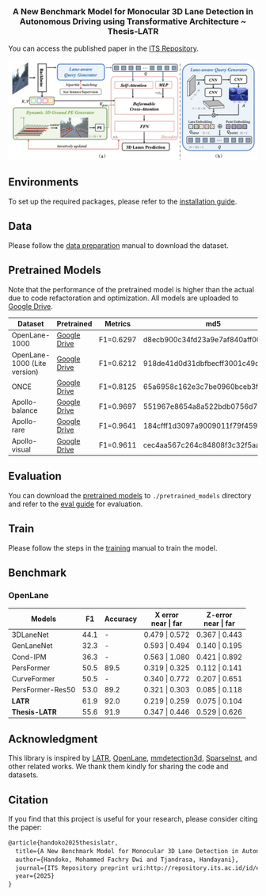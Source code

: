 <br />
<p>
  <h3 align="center">
    <strong> A New Benchmark Model for Monocular 3D Lane Detection in Autonomous Driving using Transformative Architecture  ~  Thesis-LATR </strong>
  </h3>
</p>


You can access the published paper in the [ITS Repository](http://repository.its.ac.id/id/eprint/117808).

![fig2](/assets/fig2.png)


## Environments
To set up the required packages, please refer to the [installation guide](./docs/install.md).

## Data
Please follow the [data preparation](./docs/data_preparation.md) manual to download the dataset.

## Pretrained Models
Note that the performance of the pretrained model is higher than the actual due to code refactoration and optimization. All models are uploaded to [Google Drive](https://drive.google.com/drive/folders/1AhvLvE84vayzFxa0teRHYRdXz34ulzjB?usp=sharing).

| Dataset | Pretrained | Metrics | md5 |
| - | - | - | - |
| OpenLane-1000 | [Google Drive](https://drive.google.com/file/d/1jThvqnJ2cUaAuKdlTuRKjhLCH0Zq62A1/view?usp=sharing) | F1=0.6297 | d8ecb900c34fd23a9e7af840aff00843 |
| OpenLane-1000 (Lite version) | [Google Drive](https://drive.google.com/file/d/1WD5dxa6SI2oR9popw3kO2-7eGM2z-IHY/view?usp=sharing) | F1=0.6212 | 918de41d0d31dbfbecff3001c49dc296 |
| ONCE | [Google Drive](https://drive.google.com/file/d/12kXkJ9tDxm13CyFbB1ddt82lJZkYEicd/view?usp=sharing) | F1=0.8125 | 65a6958c162e3c7be0960bceb3f54650 |
| Apollo-balance | [Google Drive](https://drive.google.com/file/d/1hGyNrYi3wAQaKbC1mD_18NG35gdmMUiM/view?usp=sharing) | F1=0.9697 | 551967e8654a8a522bdb0756d74dd1a2 |
| Apollo-rare | [Google Drive](https://drive.google.com/file/d/19VVBaWBnWiEqGx1zJaeXF_1CKn88G5v0/view?usp=sharing) | F1=0.9641 | 184cfff1d3097a9009011f79f4594138 |
| Apollo-visual | [Google Drive](https://drive.google.com/file/d/1ZzaUODYK2dyiG_2bDXe5tiutxNvc71M2/view?usp=sharing) | F1=0.9611 | cec4aa567c264c84808f3c32f5aace82 |


## Evaluation
You can download the [pretrained models](#pretrained-models) to `./pretrained_models` directory and refer to the [eval guide](./docs/train_eval.md#evaluation) for evaluation.

## Train
Please follow the steps in the [training](./docs/train_eval.md#train) manual to train the model.

## Benchmark

### OpenLane
| Models | F1 | Accuracy | X error <br> near \| far | Z-error <br> near \| far |
| ----- | -- | -------- | ------- | ------- |
| 3DLaneNet | 44.1 | - | 0.479 \| 0.572 | 0.367 \| 0.443 |
| GenLaneNet | 32.3 | - | 0.593 \| 0.494 | 0.140 \| 0.195 |
| Cond-IPM | 36.3 | - | 0.563 \| 1.080 | 0.421 \| 0.892 |
| PersFormer | 50.5 | 89.5 | 0.319 \| 0.325 | 0.112 \| 0.141 |
| CurveFormer | 50.5 | - | 0.340 \| 0.772 | 0.207 \| 0.651 |
| PersFormer-Res50 | 53.0 | 89.2 | 0.321 \| 0.303 | 0.085 \| 0.118 |
| **LATR** | 61.9 | 92.0 | 0.219 \| 0.259 | 0.075 \| 0.104 |
| **Thesis-LATR** | 55.6 | 91.9 | 0.347 \| 0.446 | 0.529 \| 0.626 |

## Acknowledgment
This library is inspired by [LATR](https://github.com/JMoonr/LATR), [OpenLane](https://github.com/OpenDriveLab/PersFormer_3DLane), [mmdetection3d](https://github.com/open-mmlab/mmdetection3d), [SparseInst](https://github.com/hustvl/SparseInst), and other related works. We thank them kindly for sharing the code and datasets.


## Citation
If you find that this project is useful for your research, please consider citing the paper:

```tex
@article{handoko2025thesislatr,
  title={A New Benchmark Model for Monocular 3D Lane Detection in Autonomous Driving using Transformative Architecture},
  author={Handoko, Mohammed Fachry Dwi and Tjandrasa, Handayani},
  journal={ITS Repository preprint uri:http://repository.its.ac.id/id/eprint/117808},
  year={2025}
}
```

